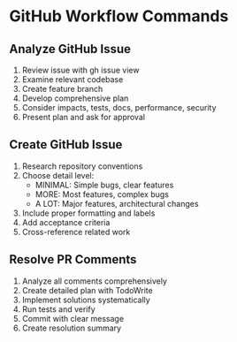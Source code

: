 # GitHub Workflow Commands

## Analyze GitHub Issue
1. Review issue with gh issue view
2. Examine relevant codebase
3. Create feature branch
4. Develop comprehensive plan
5. Consider impacts, tests, docs, performance, security
6. Present plan and ask for approval

## Create GitHub Issue
1. Research repository conventions
2. Choose detail level:
   - MINIMAL: Simple bugs, clear features
   - MORE: Most features, complex bugs
   - A LOT: Major features, architectural changes
3. Include proper formatting and labels
4. Add acceptance criteria
5. Cross-reference related work

## Resolve PR Comments
1. Analyze all comments comprehensively
2. Create detailed plan with TodoWrite
3. Implement solutions systematically
4. Run tests and verify
5. Commit with clear message
6. Create resolution summary